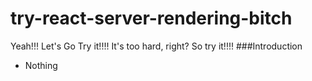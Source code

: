 # try-react-server-rendering-bitch
Yeah!!! Let's Go Try it!!!! It's too hard, right? So try it!!!!
###Introduction
* Nothing
